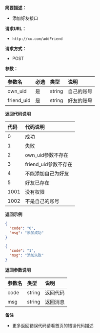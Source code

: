 **简要描述：**

- 添加好友接口

**请求URL：**

- ` http://xx.com/addFriend `

**请求方式：**

- POST

**参数：**

| 参数名        | 必选  | 类型     | 说明    |
|:-----------|:----|:-------|:------|
| own_uid    | 是   | string | 自己的账号 |
| friend_uid | 是   | string | 好友的账号 |

**返回代码说明**

| 代码   | 代码说明            |
|:-----|:----------------|
| 0    | 成功              |
| 1    | 失败              |
| 2    | own_uid参数不存在    |
| 3    | friend_uid参数不存在 |
| 4    | 不能添加自己为好友       |
| 5    | 好友已存在           |
| 1001 | 没有权限            |
| 1002 | 不是自己的账号         |

**返回示例**

```json
{
  "code": "0",
  "msg": "添加成功"
}
```

```json
{
  "code": "1",
  "msg": "添加失败"
}
```

**返回参数说明**

| 参数名   | 类型     | 说明    |
|:------|:-------|:------|
| code  | string | 返回代码  |
| msg   | string | 返回消息  |

**备注**

- 更多返回错误代码请看首页的错误代码描述

